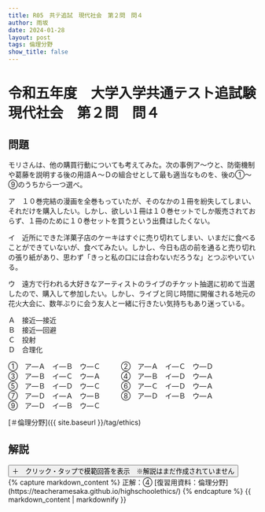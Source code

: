 ```yaml
---
title: R05　共テ追試　現代社会　第２問　問４
author: 雨坂
date: 2024-01-28
layout: post
tags: 倫理分野
show_title: false
---
```

  
# 令和五年度　大学入学共通テスト追試験　現代社会　第２問　問４  
  
## 問題  
モリさんは、他の購買行動についても考えてみた。次の事例ア〜ウと、防衛機制や葛藤を説明する後の用語Ａ〜Ｄの組合せとして最も適当なものを、後の①〜⑨のうちから一つ選べ。  
  
ア　１０巻完結の漫画を全巻もっていたが、そのなかの１冊を紛失してしまい、それだけを購入したい。しかし、欲しい１冊は１０巻セットでしか販売されておらず、１冊のために１０巻セットを買うという出費はしたくない。  
  
イ　近所にできた洋菓子店のケーキはすぐに売り切れてしまい、いまだに食べることができていないが、食べてみたい。しかし、今日も店の前を通ると売り切れの張り紙があり、思わず「きっと私の口には合わないだろうな」とつぶやいている。  
  
ウ　遠方で行われる大好きなアーティストのライブのチケット抽選に初めて当選したので、購入して参加したい。しかし、ライブと同じ時間に開催される地元の花火大会に、数年ぶりに会う友人と一緒に行きたい気持ちもあり迷っている。  
  
Ａ　接近―接近  
Ｂ　接近―回避  
Ｃ　投射  
Ｄ　合理化  
  
①　ア―Ａ　イ―Ｂ　ウ―Ｃ　　　②　ア―Ａ　イ―Ｃ　ウ―Ｄ  
③　ア―Ｂ　イ―Ｃ　ウ―Ａ　　　④　ア―Ｂ　イ―Ｄ　ウ―Ａ  
⑤　ア―Ｂ　イ―Ｄ　ウ―Ｃ　　　⑥　ア―Ｃ　イ―Ｄ　ウ―Ａ  
⑦　ア―Ｄ　イ―Ａ　ウ―Ｂ　　　⑧　ア―Ｄ　イ―Ｂ　ウ―Ａ  
⑨　ア―Ｄ　イ―Ｂ　ウ―Ｃ
  
[＃倫理分野]({{ site.baseurl }}/tag/ethics)  
  
## 解説  
<div class="collapsible">
  <button class="collapsible-button">＋　クリック・タップで模範回答を表示　※解説はまだ作成されていません</button>
  <div class="collapsible-content">
    {% capture markdown_content %}
正解：④  
[復習用資料：倫理分野](https://teacheramesaka.github.io/highschoolethics/)  
    {% endcapture %}
    {{ markdown_content | markdownify }}
  </div>
</div>